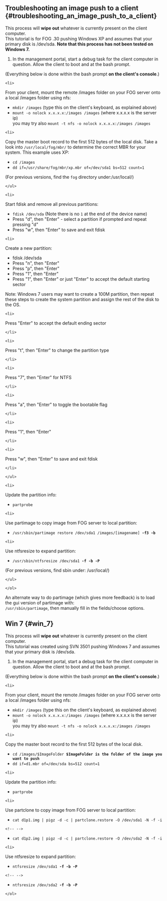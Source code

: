 ## Troubleshooting an image push to a client {#troubleshooting_an_image_push_to_a_client}

This process will **wipe out** whatever is currently present on the
client computer.\
This tutorial is for FOG .30 pushing Windows XP and assumes that your
primary disk is /dev/sda. **Note that this process has not been tested
on Windows 7.**

1.  In the management portal, start a debug task for the client computer
    in question. Allow the client to boot and at the bash prompt.

(Everything below is done within the bash prompt **on the client\'s
console**.)

```{=html}
<li>
```
From your client, mount the remote /images folder on your FOG server
onto a local /images folder using nfs:

-   `mkdir /images` (type this on the client\'s keyboard, as explained
    above)
-   `mount -o nolock x.x.x.x:/images /images` (where x.x.x.x is the
    server ip)\
    you may try also `mount -t nfs -o nolock x.x.x.x:/images /images`

```{=html}
<li>
```
Copy the master boot record to the first 512 bytes of the local disk.
Take a look into `/usr/local/fog/mbr/` to determine the correct MBR for
your system. This example uses XP:

-   `cd /images`
-   `dd if=/usr/share/fog/mbr/xp.mbr of=/dev/sda1 bs=512 count=1`

(For previous versions, find the `fog` directory under:/usr/local/)

```{=html}
</ul>
```
```{=html}
<li>
```
Start fdisk and remove all previous partitions:

-   `fdisk /dev/sda` (Note there is no `1` at the end of the device
    name)
-   Press \"d\", then \"Enter\" - select a partition if prompted and
    repeat pressing \"d\"
-   Press \"w\", then \"Enter\" to save and exit fdisk

```{=html}
<li>
```
Create a new partition:

-   fdisk /dev/sda
-   Press \"n\", then \"Enter\"
-   Press \"p\", then \"Enter\"
-   Press \"1\", then \"Enter\"
-   Press \"1\", then \"Enter\" or just \"Enter\" to accept the default
    starting sector

Note: Windows 7 users may want to create a 100M partition, then repeat
these steps to create the system partition and assign the rest of the
disk to the OS.

```{=html}
<li>
```
Press \"Enter\" to accept the default ending sector

```{=html}
</li>
```
```{=html}
<li>
```
Press \"t\", then \"Enter\" to change the partition type

```{=html}
</li>
```
```{=html}
<li>
```
Press \"7\", then \"Enter\" for NTFS

```{=html}
</li>
```
```{=html}
<li>
```
Press \"a\", then \"Enter\" to toggle the bootable flag

```{=html}
</li>
```
```{=html}
<li>
```
Press \"1\", then \"Enter\"

```{=html}
</li>
```
```{=html}
<li>
```
Press \"w\", then \"Enter\" to save and exit fdisk

```{=html}
</li>
```
```{=html}
</ul>
```
```{=html}
<li>
```
Update the partition info:

-   `partprobe`

```{=html}
<li>
```
Use partimage to copy image from FOG server to local partition:

-   `/usr/sbin/partimage restore /dev/sda1 /images/[imagename] `**`-f3 -b`**

```{=html}
<li>
```
Use ntfsresize to expand partition:

-   `/usr/sbin/ntfsresize /dev/sda1 `**`-f -b -P`**

(For previous versions, find sbin under: /usr/local/)

```{=html}
</ul>
```
```{=html}
</ol>
```
An alternate way to do partimage (which gives more feedback) is to load
the gui version of partimage with:\
`/usr/sbin/partimage`, then manually fill in the fields/choose options.

## Win 7 {#win_7}

This process will **wipe out** whatever is currently present on the
client computer.\
This tutorial was created using SVN 3501 pushing Windows 7 and assumes
that your primary disk is /dev/sda.

1.  In the management portal, start a debug task for the client computer
    in question. Allow the client to boot and at the bash prompt.

(Everything below is done within the bash prompt **on the client\'s
console**.)

```{=html}
<li>
```
From your client, mount the remote /images folder on your FOG server
onto a local /images folder using nfs:

-   `mkdir /images` (type this on the client\'s keyboard, as explained
    above)
-   `mount -o nolock x.x.x.x:/images /images` (where x.x.x.x is the
    server ip)\
    you may try also `mount -t nfs -o nolock x.x.x.x:/images /images`

```{=html}
<li>
```
Copy the master boot record to the first 512 bytes of the local disk.

-   `cd /images/$ImageFolder `**`$ImageFolder is the folder of the image you want to push`**
-   `dd if=d1.mbr of=/dev/sda bs=512 count=1`

```{=html}
<li>
```
Update the partition info:

-   `partprobe`

```{=html}
<li>
```
Use partclone to copy image from FOG server to local partition:

-   `cat d1p1.img | pigz -d -c | partclone.restore -O /dev/sda1 -N -f -i`

```{=html}
<!-- -->
```
-   `cat d1p2.img | pigz -d -c | partclone.restore -O /dev/sda2 -N -f -i`

```{=html}
<li>
```
Use ntfsresize to expand partition:

-   `ntfsresize /dev/sda1 `**`-f -b -P`**

```{=html}
<!-- -->
```
-   `ntfsresize /dev/sda2 `**`-f -b -P`**

```{=html}
</ol>
```
